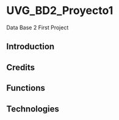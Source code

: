 # UVG_BD2_Proyecto1
Data Base 2 First Project

## Introduction

## Credits


## Functions


## Technologies
